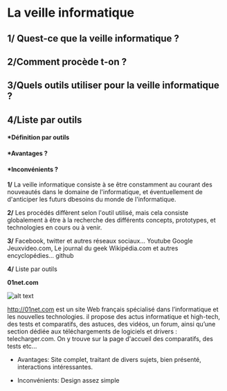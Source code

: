 # La veille informatique
## 1/ Quest-ce que la veille informatique ?
## 2/Comment procède t-on ?
## 3/Quels outils utiliser pour la veille informatique ?
## 4/Liste par outils
#### *Définition par outils 
#### *Avantages ?
#### *Inconvénients ?


**1/** La veille informatique consiste à se être constamment au courant des nouveautés dans le domaine de l'informatique,
et éventuellement de d'anticiper les futurs dbesoins du monde de l'informatique.


**2/** Les procédés diffèrent selon l'outil utilisé, mais cela consiste globalement à être à la recherche des différents concepts,
prototypes, et technologies en cours ou à venir.


**3/** Facebook, twitter et autres réseaux sociaux...
Youtube 
Google
Jeuxvideo.com, Le journal du geek
Wikipédia.com et autres encyclopédies...
github


**4/** Liste par outils

**01net.com**

![alt text](http://estherbenbassa.eelv.fr/files/2013/02/01-net.png)

http://01net.com est un site Web français spécialisé dans l’informatique et les nouvelles technologies. il propose des
actus informatique et high-tech, des tests et comparatifs, des astuces, des vidéos, un forum,
ainsi qu’une section dédiée aux téléchargements de logiciels et drivers : telecharger.com.
On y trouve sur la page d'accueil des comparatifs, des tests etc...

* Avantages:
 Site complet, traitant de divers sujets, bien présenté, interactions intéressantes.

* Inconvénients:
 Design assez simple














